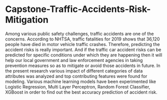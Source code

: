 # Capstone-Traffic-Accidents-Risk-Mitigation
Among various public safety challenges, traffic accidents are one of the concerns. According to NHTSA, traffic fatalities for 2019 shows that 36,120 people have died in motor vehicle traffic crashes. Therefore, predicting the accident risks is really important. And if the traffic car accident risks can be predicted for specific conditions under which they are happening then it will help our local government and law enforcement agencies in taking prevention measures so as to mitigate or avoid those accidents in future. In the present research various impact of different categories of data attributes was analyzed and top contributing features were found for modeling. Various machine learning models have been experimented like Logistic Regression, Multi Layer Perceptron, Random Forest Classifier, XGBoost in order to find out the best accuracy prediction of accident risk.

